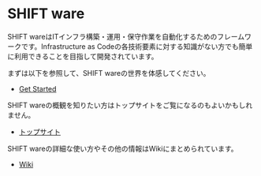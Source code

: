 # SHIFT ware

SHIFT wareはITインフラ構築・運用・保守作業を自動化するためのフレームワークです。Infrastructure as Codeの各技術要素に対する知識がない方でも簡単に利用できることを目指して開発されています。

まずは以下を参照して、SHIFT wareの世界を体感してください。
* [Get Started](https://github.com/SHIFT-ware/shift_ware/wiki/Get-Started)

SHIFT wareの概観を知りたい方はトップサイトをご覧になるのもよいかもしれません。
* [トップサイト](https://shift-ware.github.io/ja/)

SHIFT wareの詳細な使い方やその他の情報はWikiにまとめられています。
* [Wiki](https://github.com/SHIFT-ware/shift_ware/wiki)

